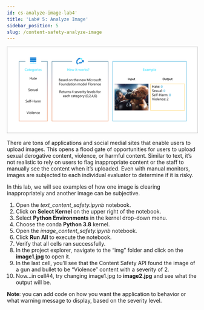 ```yaml
---
id: cs-analyze-image-lab4'
title: 'Lab# 5: Analyze Image'
sidebar_position: 5
slug: /content-safety-analyze-image
---
```


![](/img/tutorial/cs-image-filter.png)

There are tons of applications and social medial sites that enable users to upload images. This opens a flood gate of opportunities for users to upload sexual derogative content, violence, or harmful content. Similar to text, it’s not realistic to rely on users to flag inappropriate content or the staff to manually see the content when it’s uploaded.  Even with manual monitors, images are subjected to each individual evaluator to determine if it is risky. 

In this lab, we will see examples of how one image is clearing inappropriately and another image can be subjective.

1.	Open the *text_content_safety.ipynb* notebook.
2.	Click on **Select Kernel** on the upper right of the notebook.
3.	Select **Python Environments** in the kernel drop-down menu.
4.	Choose the conda **Python 3.8** kernel.
5.	Open the *image_content_safety.ipynb* notebook.
6. Click **Run All** to execute the notebook.
7.	Verify that all cells ran successfully.
8.	In the project explorer, navigate to the “img” folder and click on the **image1.jpg** to open it.
9.	In the last cell, you’ll see that the Content Safety API found the image of a gun and bullet to be “Violence” content with a severity of 2.
10.	Now…in cell#4, try changing image1.jpg to **image2.jpg** and see what the output will be.

**Note**: you can add code on how you want the application to behavior or what warning message to display, based on the severity level.



